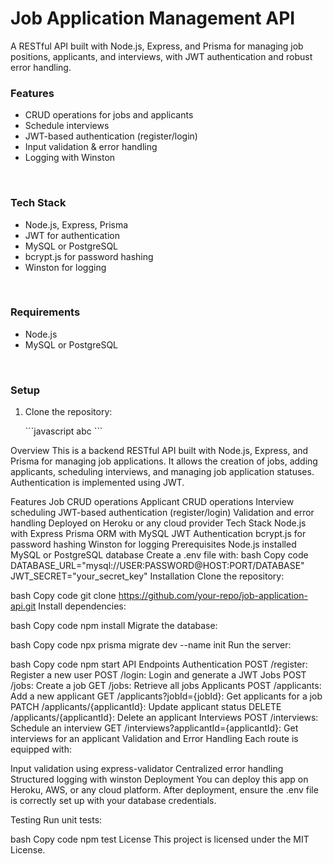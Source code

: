 <h1>Job Application Management API</h1>
<p>A RESTful API built with Node.js, Express, and Prisma for managing job positions, applicants, and interviews, with JWT authentication and robust error handling.</p>
<h3>Features</h3>
<ul>
  <li>CRUD operations for jobs and applicants</li>
  <li>Schedule interviews</li>
  <li>JWT-based authentication (register/login)</li>
  <li>Input validation & error handling</li>
  <li>Logging with Winston</li>
</ul>
<br/>
<h3>Tech Stack</h3>
<ul>
  <li>Node.js, Express, Prisma</li>
  <li>JWT for authentication</li>
  <li>MySQL or PostgreSQL</li>
  <li>bcrypt.js for password hashing</li>
  <li>Winston for logging</li>
</ul>
<br />
<h3>Requirements</h3>
<ul>
  <li>Node.js</li>
  <li>MySQL or PostgreSQL</li>
</ul>
<br/>
<h3>Setup</h3>
<ol>
  <li>
    <p>Clone the repository:</p>
    ```javascript
    abc
    ```
  </li>
</ol>
Overview
This is a backend RESTful API built with Node.js, Express, and Prisma for managing job applications. It allows the creation of jobs, adding applicants, scheduling interviews, and managing job application statuses. Authentication is implemented using JWT.

Features
Job CRUD operations
Applicant CRUD operations
Interview scheduling
JWT-based authentication (register/login)
Validation and error handling
Deployed on Heroku or any cloud provider
Tech Stack
Node.js with Express
Prisma ORM with MySQL
JWT Authentication
bcrypt.js for password hashing
Winston for logging
Prerequisites
Node.js installed
MySQL or PostgreSQL database
Create a .env file with:
bash
Copy code
DATABASE_URL="mysql://USER:PASSWORD@HOST:PORT/DATABASE"
JWT_SECRET="your_secret_key"
Installation
Clone the repository:

bash
Copy code
git clone https://github.com/your-repo/job-application-api.git
Install dependencies:

bash
Copy code
npm install
Migrate the database:

bash
Copy code
npx prisma migrate dev --name init
Run the server:

bash
Copy code
npm start
API Endpoints
Authentication
POST /register: Register a new user
POST /login: Login and generate a JWT
Jobs
POST /jobs: Create a job
GET /jobs: Retrieve all jobs
Applicants
POST /applicants: Add a new applicant
GET /applicants?jobId={jobId}: Get applicants for a job
PATCH /applicants/{applicantId}: Update applicant status
DELETE /applicants/{applicantId}: Delete an applicant
Interviews
POST /interviews: Schedule an interview
GET /interviews?applicantId={applicantId}: Get interviews for an applicant
Validation and Error Handling
Each route is equipped with:

Input validation using express-validator
Centralized error handling
Structured logging with winston
Deployment
You can deploy this app on Heroku, AWS, or any cloud platform. After deployment, ensure the .env file is correctly set up with your database credentials.

Testing
Run unit tests:

bash
Copy code
npm test
License
This project is licensed under the MIT License.
